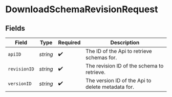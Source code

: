 # DownloadSchemaRevisionRequest


## Fields

| Field                                             | Type                                              | Required                                          | Description                                       |
| ------------------------------------------------- | ------------------------------------------------- | ------------------------------------------------- | ------------------------------------------------- |
| `apiID`                                           | *string*                                          | :heavy_check_mark:                                | The ID of the Api to retrieve schemas for.        |
| `revisionID`                                      | *string*                                          | :heavy_check_mark:                                | The revision ID of the schema to retrieve.        |
| `versionID`                                       | *string*                                          | :heavy_check_mark:                                | The version ID of the Api to delete metadata for. |